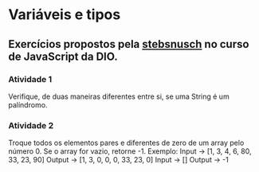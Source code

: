 # Variáveis e tipos

## Exercícios propostos pela <a href="">stebsnusch</a> no curso de JavaScript da DIO.

### Atividade 1

Verifique, de duas maneiras diferentes entre si, se uma String é um palíndromo.

### Atividade 2

Troque todos os elementos pares e diferentes de zero de um array pelo número 0. Se o array for vazio, retorne -1.
Exemplo: Input -> [1, 3, 4, 6, 80, 33, 23, 90]
Output -> [1, 3, 0, 0, 0, 33, 23, 0]
Input -> []
Output -> -1

